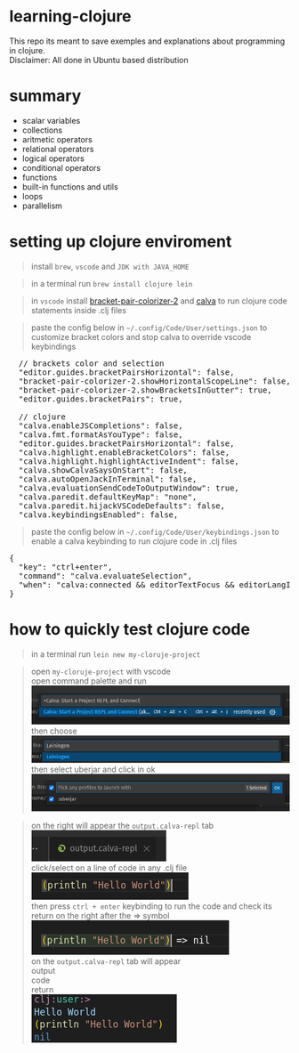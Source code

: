 # learning-clojure <br>
This repo its meant to save exemples and explanations about programming in clojure.  
Disclaimer: All done in Ubuntu based distribution
# summary <br>
- scalar variables  
- collections  
- aritmetic operators  
- relational operators  
- logical operators  
- conditional operators
- functions  
- built-in functions and utils  
- loops  
- parallelism  
# setting up clojure enviroment <br>

> install `brew`, `vscode` and `JDK with JAVA_HOME` 

> in a terminal run `brew install clojure lein`  

> in `vscode` install <a href="https://marketplace.visualstudio.com/items?itemName=CoenraadS.bracket-pair-colorizer-2">bracket-pair-colorizer-2</a>
and <a href="https://marketplace.visualstudio.com/items?itemName=betterthantomorrow.calva">calva</a> to run clojure code statements inside .clj files  

> paste the config below in <code>~/.config/Code/User/settings.json</code> to customize bracket colors and stop calva to override vscode keybindings
<pre>
  // brackets color and selection
  "editor.guides.bracketPairsHorizontal": false,
  "bracket-pair-colorizer-2.showHorizontalScopeLine": false,
  "bracket-pair-colorizer-2.showBracketsInGutter": true,
  "editor.guides.bracketPairs": true,

  // clojure
  "calva.enableJSCompletions": false,
  "calva.fmt.formatAsYouType": false,
  "editor.guides.bracketPairsHorizontal": false,
  "calva.highlight.enableBracketColors": false,
  "calva.highlight.highlightActiveIndent": false,
  "calva.showCalvaSaysOnStart": false,
  "calva.autoOpenJackInTerminal": false,
  "calva.evaluationSendCodeToOutputWindow": true,
  "calva.paredit.defaultKeyMap": "none",
  "calva.paredit.hijackVSCodeDefaults": false,
  "calva.keybindingsEnabled": false, 
</pre>
> paste the config below in <code>~/.config/Code/User/keybindings.json</code> to enable a calva keybinding to run clojure code in .clj files
<pre>
{  
  "key": "ctrl+enter",  
  "command": "calva.evaluateSelection",  
  "when": "calva:connected && editorTextFocus && editorLangId == 'clojure'"  
}  
</pre>
# how to quickly test clojure code <br>
> in a terminal run `lein new my-cloruje-project`  

> open `my-cloruje-project` with vscode  
open command palette and run  
<img src="https://github.com/antonio357/learning-clojure/blob/main/readmeImgs/command-palett-to-run-clojure-1.png"><img>  
then choose  
<img src="https://github.com/antonio357/learning-clojure/blob/main/readmeImgs/command-palett-to-run-clojure-2.png"><img>  
then select uberjar and click in ok  
<img src="https://github.com/antonio357/learning-clojure/blob/main/readmeImgs/command-palett-to-run-clojure-3.png"><img>  

> on the right will appear the `output.calva-repl` tab   
<img src="https://github.com/antonio357/learning-clojure/blob/main/readmeImgs/command-palett-to-run-clojure-4.png"><img>  
click/select on a line of code in any .clj file   
<img src="https://github.com/antonio357/learning-clojure/blob/main/readmeImgs/command-palett-to-run-clojure-5.png"><img>  
then press `ctrl + enter` keybinding to run the code and check its return on the right after the => symbol  
<img src="https://github.com/antonio357/learning-clojure/blob/main/readmeImgs/command-palett-to-run-clojure-6.png"><img>  
on the `output.calva-repl` tab will appear  
output  
code  
return  
<img src="https://github.com/antonio357/learning-clojure/blob/main/readmeImgs/command-palett-to-run-clojure-7.png"><img>  

